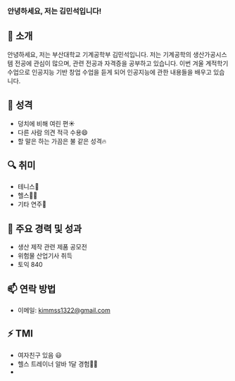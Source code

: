 
### 안녕하세요, 저는 김민석입니다!

## 👋 소개
안녕하세요, 저는 부산대학교 기계공학부 김민석입니다. 
저는 기계공학의 생산가공시스템 전공에 관심이 많으며, 관련 전공과 자격증을 공부하고 있습니다.
이번 겨울 계적학기 수업으로 인공지능 기반 창업 수업을 듣게 되어 인공지능에 관한 내용들을 배우고 있습니다. 

## 🌟 성격
- 덩치에 비해 여린 편☀️
- 다른 사람 의견 적극 수용😄
- 할 말은 하는 가끔은 불 같은 성격🔥

## 🔍 취미
- 테니스🎾
- 헬스👨‍⚕️
- 기타 연주🎸

## 🌟 주요 경력 및 성과
- 생산 제작 관련 제품 공모전 
- 위험물 산업기사 취득
- 토익 840

## 📫 연락 방법
- 이메일: kimmss1322@gmail.com

## ⚡ TMI
- 여자친구 있음 😃
- 헬스 트레이너 알바 1달 경험👨‍💼
- 
